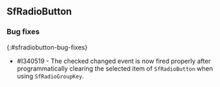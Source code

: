 ## SfRadioButton

### Bug fixes
{:#sfradiobutton-bug-fixes}

* \#I340519 - The checked changed event is now fired properly after programmatically clearing the selected item of `SfRadioButton` when using `SfRadioGroupKey`.
